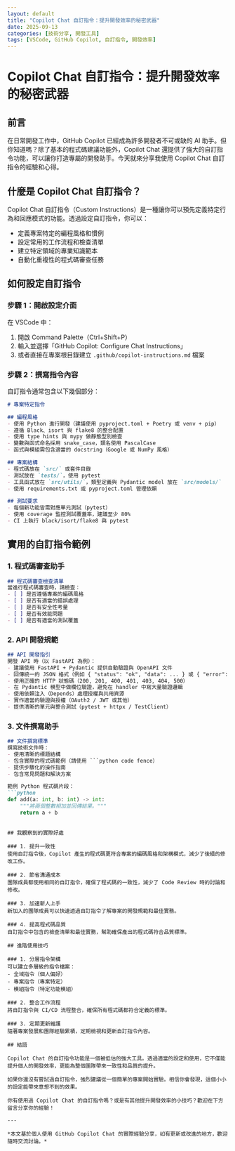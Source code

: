 ```yaml
---
layout: default
title: "Copilot Chat 自訂指令：提升開發效率的秘密武器"
date: 2025-09-13
categories: [技術分享, 開發工具]
tags: [VSCode, GitHub Copilot, 自訂指令, 開發效率]
---
```


# Copilot Chat 自訂指令：提升開發效率的秘密武器

## 前言

在日常開發工作中，GitHub Copilot 已經成為許多開發者不可或缺的 AI 助手。但你知道嗎？除了基本的程式碼建議功能外，Copilot Chat 還提供了強大的自訂指令功能，可以讓你打造專屬的開發助手。今天就來分享我使用 Copilot Chat 自訂指令的經驗和心得。

## 什麼是 Copilot Chat 自訂指令？

Copilot Chat 自訂指令（Custom Instructions）是一種讓你可以預先定義特定行為和回應模式的功能。透過設定自訂指令，你可以：

- 定義專案特定的編程風格和慣例
- 設定常用的工作流程和檢查清單
- 建立特定領域的專業知識範本
- 自動化重複性的程式碼審查任務

## 如何設定自訂指令

### 步驟 1：開啟設定介面

在 VSCode 中：
1. 開啟 Command Palette（Ctrl+Shift+P）
2. 輸入並選擇「GitHub Copilot: Configure Chat Instructions」
3. 或者直接在專案根目錄建立 `.github/copilot-instructions.md` 檔案

### 步驟 2：撰寫指令內容

自訂指令通常包含以下幾個部分：

```markdown
# 專案特定指令

## 編程風格
- 使用 Python 進行開發（建議使用 pyproject.toml + Poetry 或 venv + pip）
- 遵循 Black、isort 與 flake8 的整合配置
- 使用 type hints 與 mypy 做靜態型別檢查
- 變數與函式命名採用 snake_case，類名使用 PascalCase
- 函式與模組需包含適當的 docstring（Google 或 NumPy 風格）

## 專案結構
- 程式碼放在 `src/` 或套件目錄
- 測試放在 `tests/`，使用 pytest
- 工具函式放在 `src/utils/`，類型定義與 Pydantic model 放在 `src/models/`
- 使用 requirements.txt 或 pyproject.toml 管理依賴

## 測試要求
- 每個新功能皆需對應單元測試（pytest）
- 使用 coverage 監控測試覆蓋率，建議至少 80%
- CI 上執行 black/isort/flake8 與 pytest
```

## 實用的自訂指令範例

### 1. 程式碼審查助手

```markdown
## 程式碼審查檢查清單
當進行程式碼審查時，請檢查：
- [ ] 是否遵循專案的編碼風格
- [ ] 是否有適當的錯誤處理
- [ ] 是否有安全性考量
- [ ] 是否有效能問題
- [ ] 是否有適當的測試覆蓋
```

### 2. API 開發規範

```markdown
## API 開發指引
開發 API 時（以 FastAPI 為例）：
- 建議使用 FastAPI + Pydantic 提供自動驗證與 OpenAPI 文件
- 回傳統一的 JSON 格式（例如 { "status": "ok", "data": ... } 或 { "error": "message" }）
- 使用正確的 HTTP 狀態碼（200, 201, 400, 401, 403, 404, 500）
- 在 Pydantic 模型中做欄位驗證，避免在 handler 中寫大量驗證邏輯
- 使用依賴注入（Depends）處理授權與共用資源
- 實作適當的驗證與授權（OAuth2 / JWT 或其他）
- 提供清晰的單元與整合測試（pytest + httpx / TestClient）
```

### 3. 文件撰寫助手

```markdown
## 文件撰寫標準
撰寫技術文件時：
- 使用清晰的標題結構
- 包含實際的程式碼範例（請使用 ```python code fence）
- 提供步驟化的操作指南
- 包含常見問題和解決方案

範例 Python 程式碼片段：
```python
def add(a: int, b: int) -> int:
    """將兩個整數相加並回傳結果。"""
    return a + b
```
```

## 我觀察到的實際好處

### 1. 提升一致性
使用自訂指令後，Copilot 產生的程式碼更符合專案的編碼風格和架構模式，減少了後續的修改工作。

### 2. 節省溝通成本
團隊成員都使用相同的自訂指令，確保了程式碼的一致性，減少了 Code Review 時的討論和修改。

### 3. 加速新人上手
新加入的團隊成員可以快速透過自訂指令了解專案的開發規範和最佳實務。

### 4. 提高程式碼品質
自訂指令中包含的檢查清單和最佳實務，幫助確保產出的程式碼符合品質標準。

## 進階使用技巧

### 1. 分層指令架構
可以建立多層級的指令檔案：
- 全域指令（個人偏好）
- 專案指令（專案特定）
- 模組指令（特定功能模組）

### 2. 整合工作流程
將自訂指令與 CI/CD 流程整合，確保所有程式碼都符合定義的標準。

### 3. 定期更新維護
隨著專案發展和團隊經驗累積，定期檢視和更新自訂指令內容。

## 結語

Copilot Chat 的自訂指令功能是一個被低估的強大工具。透過適當的設定和使用，它不僅能提升個人的開發效率，更能為整個團隊帶來一致性和品質的提升。

如果你還沒有嘗試過自訂指令，強烈建議從一個簡單的專案開始實驗。相信你會發現，這個小小的設定能帶來意想不到的效果。

你有使用過 Copilot Chat 的自訂指令嗎？或是有其他提升開發效率的小技巧？歡迎在下方留言分享你的經驗！

---

*本文基於個人使用 GitHub Copilot Chat 的實際經驗分享，如有更新或改進的地方，歡迎隨時交流討論。*